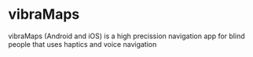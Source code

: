 # vibraMaps
vibraMaps (Android and iOS) is a high precission navigation app for blind people that uses haptics and voice navigation 
